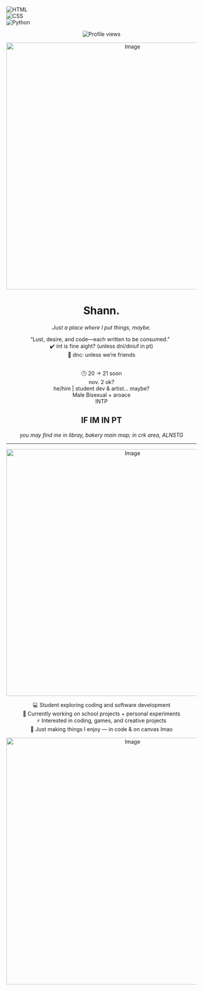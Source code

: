 <div align="left"
 
![HTML](https://img.shields.io/badge/-HTML-EB5E28?style=for-the-badge&logo=html5&logoColor=white)
<br>
![CSS](https://img.shields.io/badge/-CSS-0A192F?style=for-the-badge&logo=css3&logoColor=blue)
<br>
![Python](https://img.shields.io/badge/-Python-222222?style=for-the-badge&logo=python&logoColor=yellow) 
 
</div>

<div align="center">

![Profile views](https://komarev.com/ghpvc/?username=IntoxicatingLust&color=red&style=flat-square)
 
<img width="652" height="652" alt="Image" src="https://github.com/user-attachments/assets/9e3f777b-8cb1-499b-88b6-fb3c6d4f6765" /> 

# Shann. 

*Just a place where I put things, maybe.*  

“Lust, desire, and code—each written to be consumed.”
&nbsp;  
✔️ int is fine aight? (unless dni/dniuf in pt)  
🚫 dnc: unless we’re friends  
&nbsp;  

🕒 20 → 21 soon
<br>
nov. 2 ok? 
<br>
he/him | student dev & artist... maybe?  
Male
Bisexual + aroace<br>
INTP

## IF IM IN PT
*you may find me in libray, bakery* 
*main map; in crk area, ALNSTG*

---

<img width="652" height="652" alt="Image" src="https://github.com/user-attachments/assets/4062b8a8-0737-47a3-a803-8dd9f179953c" />

💻 Student exploring coding and software development  
🚀 Currently working on school projects + personal experiments  
⚡ Interested in coding, games, and creative projects  
🌙 Just making things I enjoy — in code & on canvas lmao  

<img width="652" height="652" alt="Image" src="https://github.com/user-attachments/assets/92ca7eb3-b518-455c-97ec-2c265f3f2311" />
</div>


